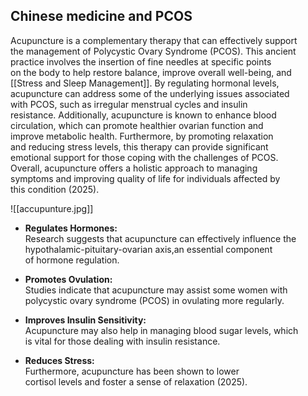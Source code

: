 ## Chinese medicine and PCOS

Acupuncture is a complementary therapy that can effectively support  
the management of Polycystic Ovary Syndrome (PCOS). This ancient  
practice involves the insertion of fine needles at specific points  
on the body to help restore balance, improve overall well-being, and  
[[Stress and Sleep Management]]. By regulating hormonal levels,  
acupuncture can address some of the underlying issues associated  
with PCOS, such as irregular menstrual cycles and insulin  
resistance. Additionally, acupuncture is known to enhance blood  
circulation, which can promote healthier ovarian function and  
improve metabolic health. Furthermore, by promoting relaxation  
and reducing stress levels, this therapy can provide significant  
emotional support for those coping with the challenges of PCOS.  
Overall, acupuncture offers a holistic approach to managing  
symptoms and improving quality of life for individuals affected by  
this condition (2025).  

![[accupunture.jpg]]
  
  - **Regulates Hormones:**  
Research suggests that acupuncture can effectively influence the  
hypothalamic-pituitary-ovarian axis,an essential component  
of hormone regulation.  
  
  - **Promotes Ovulation:**  
Studies indicate that acupuncture may assist some women with  
polycystic ovary syndrome (PCOS) in ovulating more regularly.  
  
  - **Improves Insulin Sensitivity:**  
Acupuncture may also help in managing blood sugar levels, which  
is vital for those dealing with insulin resistance.  
  
  - **Reduces Stress:**  
Furthermore, acupuncture has been shown to lower  
cortisol levels and foster a sense of relaxation (2025).


